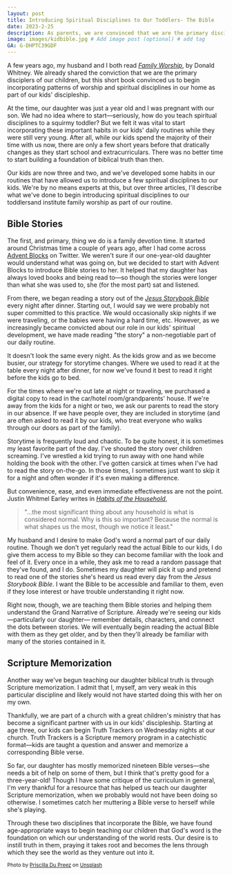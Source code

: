 ```yaml
---
layout: post
title: Introducing Spiritual Disciplines to Our Toddlers- The Bible
date: 2023-2-25
description: As parents, we are convinced that we are the primary disciplers of our children. We have found two ways to help our children learn the Bible and incorporate it in our family's daily routine.
image: images/kidbible.jpg # Add image post (optional) # add tag
GA: G-DHPTC39GDF
---
```

A few years ago, my husband and I both read <a href="https://amzn.to/3XWdu0A"><i>Family Worship</i></a>, by Donald Whitney. We already shared the conviction that we are the primary disciplers of our children, but this short book convinced us to begin incorporating patterns of worship and spiritual disciplines in our home as part of our kids' discipleship.

At the time, our daughter was just a year old and I was pregnant with our son. We had no idea where to start—seriously, how do you teach spiritual disciplines to a squirmy toddler? But we felt it was vital to start incorporating these important habits in our kids' daily routines while they were still very young. After all, while our kids spend the majority of their time with us now, there are only a few short years before that dratically changes as they start school and extracurriculars. There was no better time to start building a foundation of biblical truth than then. 

Our kids are now three and two, and we've developed some habits in our routines that have allowed us to introduce a few spiritual disciplines to our kids. We're by no means experts at this, but over three articles, I'll describe what we've done to begin introducing spiritual disciplines to our toddlersand institute family worship as part of our routine. 

## Bible Stories

The first, and primary, thing we do is a family devotion time. It started around Christmas time a couple of years ago, after I had come across <a href="https://goodkind.shop/collections/christmas">Advent Blocks</a> on Twitter. We weren't sure if our one-year-old daughter would understand what was going on, but we decided to start with Advent Blocks to introduce Bible stories to her. It helped that my daughter has always loved books and being read to—so though the stories were longer than what she was used to, she (for the most part) sat and listened. 

From there, we began reading a story out of the <a href="https://amzn.to/41ps1F1"><i>Jesus Storybook Bible</i></a> every night after dinner. Starting out, I would say we were probably not super committed to this practice. We would occasionally skip nights if we were traveling, or the babies were having a hard time, etc. However, as we increasingly became convicted about our role in our kids' spiritual development, we have made reading "the story" a non-negotiable part of our daily routine. 

It doesn't look the same every night. As the kids grow and as we become busier, our strategy for storytime changes. Where we used to read it at the table every night after dinner, for now we've found it best to read it right before the kids go to bed. 

For the times where we're out late at night or traveling, we purchased a digital copy to read in the car/hotel room/grandparents' house. If we're away from the kids for a night or two, we ask our parents to read the story in our absence. If we have people over, they are included in storytime (and are often asked to read it by our kids, who treat everyone who walks through our doors as part of the family).

Storytime is frequently loud and chaotic. To be quite honest, it is sometimes my least favorite part of the day. I've shouted the story over children screaming. I've wrestled a kid trying to run away with one hand while holding the book with the other. I've gotten carsick at times when I've had to read the story on-the-go. In those times, I sometimes just want to skip it for a night and often wonder if it's even making a difference. 

But convenience, ease, and even immediate effectiveness are not the point. Justin Whitmel Earley writes in <a href="https://amzn.to/3m2n3xR"><i>Habits of the Household</i></a>, 

> "...the most significant thing about any household is what is considered normal. Why is this so important? Because the normal is what shapes us the most, though we notice it least." 

My husband and I desire to make God's word a normal part of our daily routine. Though we don't yet regularly read the actual Bible to our kids, I do give them access to my Bible so they can become familiar with the look and feel of it. Every once in a while, they ask me to read a random passage that they've found, and I do. Sometimes my daughter will pick it up and pretend to read one of the stories she's heard us read every day from the <i>Jesus Storybook Bible</i>. I want the Bible to be accessible and familiar to them, even if they lose interest or have trouble understanding it right now. 

Right now, though, we are teaching them Bible stories and helping them understand the Grand Narrative of Scripture.  Already we're seeing our kids—particularly our daughter— remember details, characters, and connect the dots between stories. We will eventually begin reading the actual Bible with them as they get older, and by then they'll already be familiar with many of the stories contained in it. 



## Scripture Memorization

Another way we've begun teaching our daughter biblical truth is through Scripture memorization. I admit that I, myself, am very weak in this particular discipline and likely would not have started doing this with her on my own.

Thankfully, we are part of a church with a great children's ministry that has become a significant partner with us in our kids' discipleship. Starting at age three, our kids can begin Truth Trackers on Wednesday nights at our church. Truth Trackers is a Scripture memory program in a catechistic format—kids are taught a question and answer and memorize a corresponding Bible verse. 

So far, our daughter has mostly memorized nineteen Bible verses—she needs a bit of help on some of them, but I think that's pretty good for a three-year-old! Though I have some critique of the curriculum in general, I'm very thankful for a resource that has helped us teach our daughter Scripture memorization, when we probably would not have been doing so otherwise. I sometimes catch her muttering a Bible verse to herself while she's playing. 

Through these two disciplines that incorporate the Bible, we have found age-appropriate ways to begin teaching our children that God's word is the foundation on which our understanding of the world rests. Our desire is to instill truth in them, praying it takes root and becomes the lens through which they see the world as they venture out into it.

<sub>Photo by <a href="https://unsplash.com/@priscilladupreez?utm_source=unsplash&utm_medium=referral&utm_content=creditCopyText">Priscilla Du Preez</a> on <a href="https://unsplash.com/photos/-mCXEsLd2sU?utm_source=unsplash&utm_medium=referral&utm_content=creditCopyText">Unsplash</a></sub>
  
